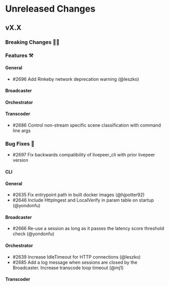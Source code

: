 # Unreleased Changes

## vX.X

### Breaking Changes 🚨🚨

### Features ⚒

#### General
- \#2696 Add Rinkeby network deprecation warning (@leszko)

#### Broadcaster

#### Orchestrator

#### Transcoder
- \#2686 Control non-stream specific scene classification with command line args

### Bug Fixes 🐞
- \#2697 Fix backwards compatibility of livepeer_cli with prior livepeer version

#### CLI

#### General

- \#2635 Fix entrypoint path in built docker images (@hjpotter92)
- \#2646 Include HttpIngest and LocalVerify in param table on startup (@yondonfu)

#### Broadcaster

- \#2666 Re-use a session as long as it passes the latency score threshold check (@yondonfu)

#### Orchestrator
- \#2639 Increase IdleTimeout for HTTP connections (@leszko)
- \#2685 Add a log message when sessions are closed by the Broadcaster. Increase transcode loop timeout (@mj1)

#### Transcoder
